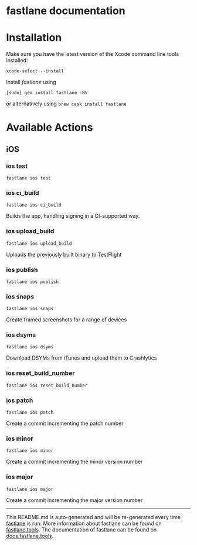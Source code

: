fastlane documentation
================
# Installation

Make sure you have the latest version of the Xcode command line tools installed:

```
xcode-select --install
```

Install _fastlane_ using
```
[sudo] gem install fastlane -NV
```
or alternatively using `brew cask install fastlane`

# Available Actions
## iOS
### ios test
```
fastlane ios test
```

### ios ci_build
```
fastlane ios ci_build
```
Builds the app, handling signing in a CI-supported way.
### ios upload_build
```
fastlane ios upload_build
```
Uploads the previously built binary to TestFlight
### ios publish
```
fastlane ios publish
```

### ios snaps
```
fastlane ios snaps
```
Create framed screenshots for a range of devices
### ios dsyms
```
fastlane ios dsyms
```
Download DSYMs from iTunes and upload them to Crashlytics
### ios reset_build_number
```
fastlane ios reset_build_number
```

### ios patch
```
fastlane ios patch
```
Create a commit incrementing the patch number
### ios minor
```
fastlane ios minor
```
Create a commit incrementing the minor version number
### ios major
```
fastlane ios major
```
Create a commit incrementing the major version number

----

This README.md is auto-generated and will be re-generated every time [fastlane](https://fastlane.tools) is run.
More information about fastlane can be found on [fastlane.tools](https://fastlane.tools).
The documentation of fastlane can be found on [docs.fastlane.tools](https://docs.fastlane.tools).
